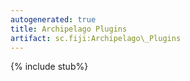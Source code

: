 ```yaml
---
autogenerated: true
title: Archipelago Plugins
artifact: sc.fiji:Archipelago\_Plugins
---
```


{% include stub%}

